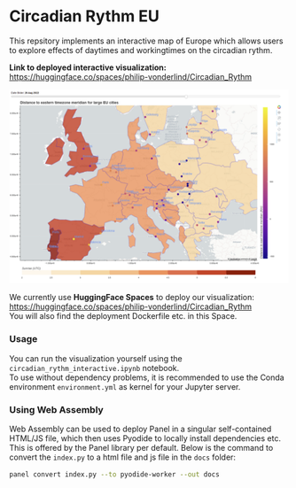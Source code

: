 # Circadian Rythm EU
This repsitory implements an interactive map of Europe which allows
users to explore effects of daytimes and workingtimes on the circadian rythm.

**Link to deployed interactive visualization:** https://huggingface.co/spaces/philip-vonderlind/Circadian_Rythm

![Visualization](imgs/circ_vis_1.png)

We currently use **HuggingFace Spaces** to deploy our visualization: \
https://huggingface.co/spaces/philip-vonderlind/Circadian_Rythm \
You will also find the deployment Dockerfile etc. in this Space.

### Usage
You can run the visualization yourself using the `circadian_rythm_interactive.ipynb` notebook. \
To use without dependency problems, it is recommended to use the Conda environment `environment.yml` as
kernel for your Jupyter server.

### Using Web Assembly
Web Assembly can be used to deploy Panel in a singular self-contained HTML/JS file, which then
uses Pyodide to locally install dependencies etc. \
This is offered by the Panel library per default. Below is
the command to convert the `index.py` to a html file and js file in the 
`docs` folder:

```bash
panel convert index.py --to pyodide-worker --out docs
```
